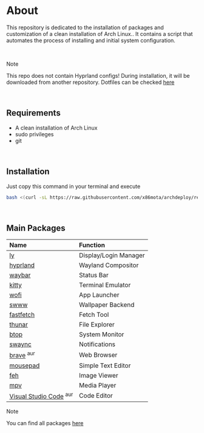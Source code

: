 # About
This repository is dedicated to the installation of packages and customization of a clean installation of Arch Linux.. It contains a script that automates the process of installing and initial system configuration.

<br>

> [!NOTE]
> This repo does not contain Hyprland configs! During installation, it will be downloaded from another repository.
> Dotfiles can be checked [here](https://github.com/x86mota/hyprdots)

<br>

## Requirements
- A clean installation of Arch Linux
- sudo privileges
- git

<br>

## Installation
Just copy this command in your terminal and execute
```bash
bash <(curl -sL https://raw.githubusercontent.com/x86mota/archdeploy/refs/heads/main/setup.sh)
```
<br>

## Main Packages

|   Name                                                                                            | Function              |
|   :--------                                                                                       |:----------            |
|   [ly](https://archlinux.org/packages/extra/x86_64/ly/)                                           | Display/Login Manager |
|   [hyprland](https://archlinux.org/packages/extra/x86_64/hyprland/)                               | Wayland Compositor    |
|   [waybar](https://archlinux.org/packages/extra/x86_64/waybar/)                                   | Status Bar            |
|   [kitty](https://wiki.archlinux.org/title/Kitty)                                                 | Terminal Emulator     |
|   [wofi](https://archlinux.org/packages/extra/x86_64/wofi/)                                       | App Launcher          |
|   [swww](https://archlinux.org/packages/extra/x86_64/swww/)                                       | Wallpaper Backend     |
|   [fastfetch](https://archlinux.org/packages/extra/x86_64/fastfetch/)                             | Fetch Tool            |
|   [thunar](https://archlinux.org/packages/extra/x86_64/thunar/)                                   | File Explorer         |
|   [btop](https://archlinux.org/packages/extra/x86_64/btop/)                                       | System Monitor        |
|   [swaync](https://archlinux.org/packages/extra/x86_64/swaync/)                                   | Notifications         |
|   [brave](https://aur.archlinux.org/packages/brave-bin) <sup>aur</sup>                            | Web Browser           |
|   [mousepad](https://archlinux.org/packages/extra/x86_64/mousepad/)                               | Simple Text Editor    |
|   [feh](https://archlinux.org/packages/extra/x86_64/feh/)                                         | Image Viewer          |
|   [mpv](https://archlinux.org/packages/extra/x86_64/mpv/)                                         | Media Player          |
|   [Visual Studio Code](https://aur.archlinux.org/packages/visual-studio-code-bin) <sup>aur</sup>  | Code Editor           |

> [!NOTE]
> You can find all packages [here](scripts/packages.sh)
